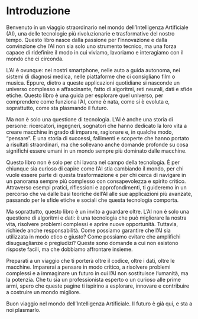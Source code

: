 # Introduzione

Benvenuto in un viaggio straordinario nel mondo dell’Intelligenza Artificiale (AI), una delle tecnologie più rivoluzionarie e trasformative del nostro tempo. Questo libro nasce dalla passione per l’innovazione e dalla convinzione che l’AI non sia solo uno strumento tecnico, ma una forza capace di ridefinire il modo in cui viviamo, lavoriamo e interagiamo con il mondo che ci circonda.

L’AI è ovunque: nei nostri smartphone, nelle auto a guida autonoma, nei sistemi di diagnosi medica, nelle piattaforme che ci consigliano film o musica. Eppure, dietro a queste applicazioni quotidiane si nasconde un universo complesso e affascinante, fatto di algoritmi, reti neurali, dati e sfide etiche. Questo libro è una guida per esplorare quel universo, per comprendere come funziona l’AI, come è nata, come si è evoluta e, soprattutto, come sta plasmando il futuro.

Ma non è solo una questione di tecnologia. L’AI è anche una storia di persone: ricercatori, ingegneri, sognatori che hanno dedicato la loro vita a creare macchine in grado di imparare, ragionare e, in qualche modo, “pensare”. È una storia di successi, fallimenti e scoperte che hanno portato a risultati straordinari, ma che sollevano anche domande profonde su cosa significhi essere umani in un mondo sempre più dominato dalle macchine.

Questo libro non è solo per chi lavora nel campo della tecnologia. È per chiunque sia curioso di capire come l’AI stia cambiando il mondo, per chi vuole essere parte di questa trasformazione e per chi cerca di navigare in un panorama sempre più complesso con consapevolezza e spirito critico. Attraverso esempi pratici, riflessioni e approfondimenti, ti guideremo in un percorso che va dalle basi teoriche dell’AI alle sue applicazioni più avanzate, passando per le sfide etiche e sociali che questa tecnologia comporta.

Ma soprattutto, questo libro è un invito a guardare oltre. L’AI non è solo una questione di algoritmi e dati: è una tecnologia che può migliorare la nostra vita, risolvere problemi complessi e aprire nuove opportunità. Tuttavia, richiede anche responsabilità. Come possiamo garantire che l’AI sia utilizzata in modo etico e giusto? Come possiamo evitare che amplifichi disuguaglianze o pregiudizi? Queste sono domande a cui non esistono risposte facili, ma che dobbiamo affrontare insieme.

Preparati a un viaggio che ti porterà oltre il codice, oltre i dati, oltre le macchine. Imparerai a pensare in modo critico, a risolvere problemi complessi e a immaginare un futuro in cui l’AI non sostituisce l’umanità, ma la potenzia. Che tu sia un professionista esperto o un curioso alle prime armi, spero che queste pagine ti ispirino a esplorare, innovare e contribuire a costruire un mondo migliore.

Buon viaggio nel mondo dell’Intelligenza Artificiale. Il futuro è già qui, e sta a noi plasmarlo.
